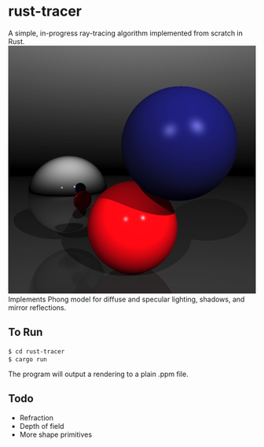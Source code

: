 # rust-tracer
A simple, in-progress ray-tracing algorithm implemented from scratch in Rust.
![Sample Render](https://raw.githubusercontent.com/NickEvans/rust-tracer/master/render.png)
Implements Phong model for diffuse and specular lighting, shadows, and mirror reflections.

## To Run
```
$ cd rust-tracer
$ cargo run
```
The program will output a rendering to a plain .ppm file.

## Todo
- Refraction
- Depth of field
- More shape primitives